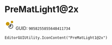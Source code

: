 # PreMatLight1@2x
![](/img/PreMatLight1@2x.png)
GUID: `9058255855648411734`
```
EditorGUIUtility.IconContent("PreMatLight1@2x")
```
